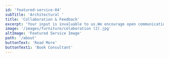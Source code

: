 ```yaml
---
id: 'featured-service-04'
subTitle: 'Architectural '
title: 'Collaboration & Feedback'
excerpt: 'Your input is invaluable to us.We encourage open communication throughout the design the design journey,After sharing the intial concepts , we will carefully listen to your feedback and incorporate any changes or adjustments you wish to make'
image: '/images/furniture/colaboration (2).jpg'
altImage: 'Featured Service Image'
path: '/about'
buttonText: 'Read More'
buttonText1: 'Book Consultant'
---
```

